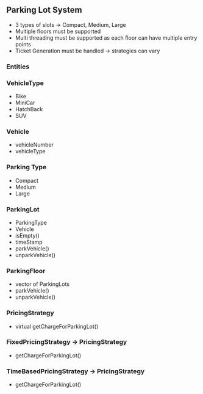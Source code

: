 ## Parking Lot System

 - 3 types of slots -> Compact, Medium, Large
 - Multiple floors must be supported
 - Multi threading must be supported as each floor can have multiple entry points
 - Ticket Generation must be handled -> strategies can vary


### Entities

### VehicleType
 - Bike
 - MiniCar
 - HatchBack
 - SUV

### Vehicle
 - vehicleNumber
 - vehicleType

### Parking Type
 - Compact
 - Medium
 - Large

### ParkingLot
 - ParkingType
 - Vehicle
 - isEmpty()
 - timeStamp
 - parkVehicle()
 - unparkVehicle()

### ParkingFloor
 - vector of ParkingLots
 - parkVehicle()
 - unparkVehicle()

### PricingStrategy
 - virtual getChargeForParkingLot()

### FixedPricingStrategy -> PricingStrategy
 - getChargeForParkingLot()

### TimeBasedPricingStrategy -> PricingStrategy
- getChargeForParkingLot()


